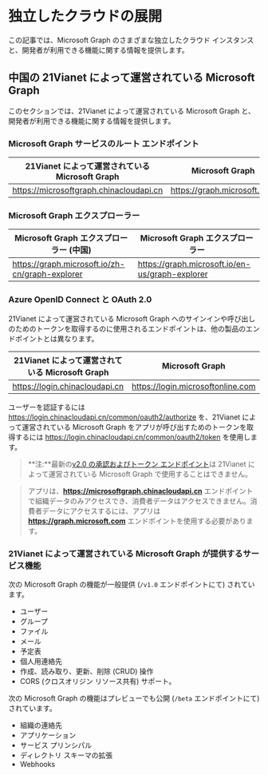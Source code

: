 # <a name="sovereign-cloud-deployments"></a>独立したクラウドの展開


この記事では、Microsoft Graph のさまざまな独立したクラウド インスタンスと、開発者が利用できる機能に関する情報を提供します。 


## <a name="microsoft-graph-operated-by-21vianet-in-china"></a>中国の 21Vianet によって運営されている Microsoft Graph

このセクションでは、21Vianet によって運営されている Microsoft Graph と、開発者が利用できる機能に関する情報を提供します。 

### <a name="microsoft-graph-service-root-endpoints"></a>Microsoft Graph サービスのルート エンドポイント
| 21Vianet によって運営されている Microsoft Graph | Microsoft Graph|
|---------------------------|----------------|
| https://microsoftgraph.chinacloudapi.cn | https://graph.microsoft.com|

### <a name="microsoft-graph-explorer"></a>Microsoft Graph エクスプローラー
| Microsoft Graph エクスプローラー (中国) | Microsoft Graph エクスプローラー|
|---------------------------|----------------|
|https://graph.microsoft.io/zh-cn/graph-explorer| https://graph.microsoft.io/en-us/graph-explorer|

### <a name="azure-openid-connect-and-oauth20"></a>Azure OpenID Connect と OAuth 2.0
21Vianet によって運営されている Microsoft Graph へのサインインや呼び出しのためのトークンを取得するのに使用されるエンドポイントは、他の製品のエンドポイントとは異なります。 

| 21Vianet によって運営されている Microsoft Graph | Microsoft Graph|
|---------------------------|----------------|
| https://login.chinacloudapi.cn | https://login.microsoftonline.com|
 
ユーザーを認証するには https://login.chinacloudapi.cn/common/oauth2/authorize を、21Vianet によって運営されている Microsoft Graph をアプリが呼び出すためのトークンを取得するには https://login.chinacloudapi.cn/common/oauth2/token を使用します。

> **注:**最新の[v2.0 の承認およびトークン エンドポイント](https://azure.microsoft.com/en-us/documentation/articles/active-directory-appmodel-v2-overview/)は 21Vianet によって運営されている Microsoft Graph で使用することはできません。 

>アプリは、**https://microsoftgraph.chinacloudapi.cn** エンドポイントで組織データのみアクセスでき、消費者データはアクセスできません。消費者データにアクセスするには、アプリは **https://graph.microsoft.com** エンドポイントを使用する必要があります。

### <a name="service-capabilities-offered-by-microsoft-graph-operated-by-21vianet"></a>21Vianet によって運営されている Microsoft Graph が提供するサービス機能
次の Microsoft Graph の機能が一般提供 (`/v1.0` エンドポイントにて) されています。

* ユーザー
* グループ
* ファイル
* メール
* 予定表
* 個人用連絡先 
* 作成、読み取り、更新、削除 (CRUD) 操作
* CORS (クロスオリジン リソース共有) サポート。

次の Microsoft Graph の機能はプレビューでも公開 (`/beta` エンドポイントにて) されています。

* 組織の連絡先
* アプリケーション
* サービス プリンシパル
* ディレクトリ スキーマの拡張
* Webhooks
